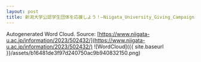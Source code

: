 ```yaml
---
layout: post
title: 新潟大学公認学生団体を応援しよう！―Niigata_University_Giving_Campaign2023_Autumn―
---
```

Autogenerated Word Cloud.
Source\: [https://www.niigata-u.ac.jp/information/2023/502432/](https://www.niigata-u.ac.jp/information/2023/502432/)
![WordCloud]({{ site.baseurl }}/assets/b16481de3f97d240750ac9b940832150.png)